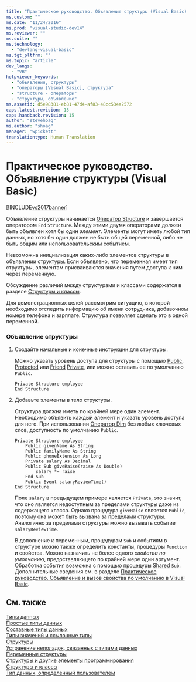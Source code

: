 ```yaml
---
title: "Практическое руководство. Объявление структуры (Visual Basic) | Microsoft Docs"
ms.custom: ""
ms.date: "11/24/2016"
ms.prod: "visual-studio-dev14"
ms.reviewer: ""
ms.suite: ""
ms.technology: 
  - "devlang-visual-basic"
ms.tgt_pltfrm: ""
ms.topic: "article"
dev_langs: 
  - "VB"
helpviewer_keywords: 
  - "объявления, структуры"
  - "операторы [Visual Basic], структура"
  - "structure - операторы"
  - "структуры, объявление"
ms.assetid: d5e98381-eb81-47d4-af83-48cc534a2572
caps.latest.revision: 15
caps.handback.revision: 15
author: "stevehoag"
ms.author: "shoag"
manager: "wpickett"
translationtype: Human Translation
---
```

# Практическое руководство. Объявление структуры (Visual Basic)
[!INCLUDE[vs2017banner](../../../../csharp/includes/vs2017banner.md)]

Объявление структуры начинается [Оператор Structure](../../../../visual-basic/language-reference/statements/structure-statement.md) и завершается оператором `End` `Structure`.  Между этими двумя операторами должен быть объявлен хотя бы один *элемент*.  Элементы могут иметь любой тип данных, но хотя бы один должен не быть общей переменной, либо не быть общим или непользовательским событием.  
  
 Невозможна инициализация каких\-либо элементов структуры в объявлении структуры.  Если объявлено, что переменная имеет тип структуры, элементам присваиваются значения путем доступа к ним через переменную.  
  
 Обсуждение различий между структурами и классами содержатся в разделе [Структуры и классы](../../../../visual-basic/programming-guide/language-features/data-types/structures-and-classes.md).  
  
 Для демонстрационных целей рассмотрим ситуацию, в которой необходимо отследить информацию об имени сотрудника, добавочном номере телефона и зарплате.  Структура позволяет сделать это в одной переменной.  
  
### Объявление структуры  
  
1.  Создайте начальные и конечные инструкции для структуры.  
  
     Можно указать уровень доступа для структуры с помощью [Public](../../../../visual-basic/language-reference/modifiers/public.md), [Protected](../../../../visual-basic/language-reference/modifiers/protected.md) или [Friend](../../../../visual-basic/language-reference/modifiers/friend.md) [Private](../../../../visual-basic/language-reference/modifiers/private.md), или можно оставить ее по умолчанию `Public`.  
  
    ```  
    Private Structure employee  
    End Structure  
    ```  
  
2.  Добавьте элементы в тело структуры.  
  
     Структура должна иметь по крайней мере один элемент.  Необходимо объявить каждый элемент и указать уровень доступа для него.  При использовании [Оператор Dim](../../../../visual-basic/language-reference/statements/dim-statement.md) без любых ключевых слов, доступность по умолчанию `Public`.  
  
    ```  
    Private Structure employee  
        Public givenName As String  
        Public familyName As String  
        Public phoneExtension As Long  
        Private salary As Decimal  
        Public Sub giveRaise(raise As Double)  
            salary *= raise  
        End Sub  
        Public Event salaryReviewTime()  
    End Structure  
    ```  
  
     Поле `salary` в предыдущем примере является `Private`, это значит, что оно является недоступным за пределами структуры даже из содержащего класса.  Однако процедура `giveRaise` является `Public`, поэтому она может быть вызвана за пределами структуры.  Аналогично за пределами структуры можно вызывать событие `salaryReviewTime`.  
  
     В дополнение к переменным, процедурам `Sub` и событиям в структуре можно также определить константы, процедуры `Function` и свойства.  Можно назначить не более одного *свойства по умолчанию*, предоставляющего по крайней мере один аргумент.  Обработка события возможна с помощью процедуры [Shared](../../../../visual-basic/language-reference/modifiers/shared.md) `Sub`.  Дополнительные сведения см. в разделе [Практическое руководство. Объявление и вызов свойства по умолчанию в Visual Basic](../../../../visual-basic/programming-guide/language-features/procedures/how-to-declare-and-call-a-default-property.md).  
  
## См. также  
 [Типы данных](../../../../visual-basic/programming-guide/language-features/data-types/index.md)   
 [Простые типы данных](../../../../visual-basic/programming-guide/language-features/data-types/elementary-data-types.md)   
 [Составные типы данных](../../../../visual-basic/programming-guide/language-features/data-types/composite-data-types.md)   
 [Типы значений и ссылочные типы](../../../../visual-basic/programming-guide/language-features/data-types/value-types-and-reference-types.md)   
 [Структуры](../../../../visual-basic/programming-guide/language-features/data-types/structures.md)   
 [Устранение неполадок, связанных с типами данных](../../../../visual-basic/programming-guide/language-features/data-types/troubleshooting-data-types.md)   
 [Переменные структуры](../../../../visual-basic/programming-guide/language-features/data-types/structure-variables.md)   
 [Структуры и другие элементы программирования](../../../../visual-basic/programming-guide/language-features/data-types/structures-and-other-programming-elements.md)   
 [Структуры и классы](../../../../visual-basic/programming-guide/language-features/data-types/structures-and-classes.md)   
 [Тип данных, определенный пользователем](../../../../visual-basic/language-reference/data-types/user-defined-data-type.md)